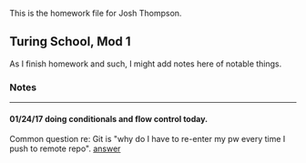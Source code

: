 This is the homework file for Josh Thompson.

## Turing School, Mod 1

As I finish homework and such, I might add notes here of notable things.

### Notes
----------

#### 01/24/17 doing conditionals and flow control today.

Common question re: Git is "why do I have to re-enter my pw every time I push to remote repo". [answer](http://stackoverflow.com/questions/10909221/why-is-github-asking-for-username-password-when-following-the-instructions-on-sc)
